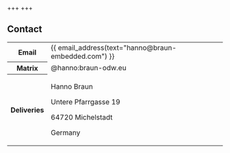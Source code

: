 +++
+++

## Contact

<table class="contact">
    <tr>
        <th>Email</th>
        <td>
            {{ email_address(text="hanno@braun-embedded.com") }}
        </td>
    </tr>
    <tr>
        <th>Matrix</th>
        <td>
            @hanno:braun-odw.eu
        </td>
    </tr>
    <tr>
        <th>Deliveries</th>
        <td>
            <p>Hanno Braun</p>
            <p>Untere Pfarrgasse 19</p>
            <p>64720 Michelstadt</p>
            <p>Germany</p>
        </td>
    </tr>
</table>
